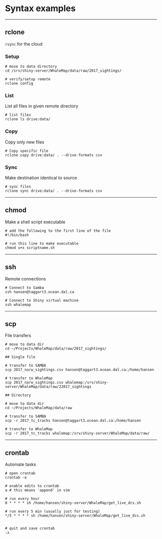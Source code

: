 # Syntax examples
***
## rclone
`rsync` for the cloud

### Setup

```
# move to data directory
cd /srv/shiny-server/WhaleMap/data/raw/2017_sightings/

# verify/setup remote
rclone config

```

### List
List all files in given remote directory

```
# list files
rclone ls drive:data/

```

### Copy
Copy only new files

```
# Copy specific file
rclone copy drive:data/ . --drive-formats csv

```

### Sync
Make destination identical to source

```
# sync files
rclone sync drive:data/ . --drive-formats csv

```

***

## chmod
Make a shell script executable

```
# add the following to the first line of the file
#!/bin/bash

# run this line to make executable
chmod u+x scriptname.sh
```

***

## ssh
Remote connections

```
# Connect to Samba
ssh hansen@taggart3.ocean.dal.ca

# Connect to Shiny virtual machine
ssh whalemap
```

***

## scp
File transfers

```
# move to data dir
cd ~/Projects/WhaleMap/data/raw/2017_sightings/

## Single file

# transfer to SAMBA
scp 2017_narw_sightings.csv hansen@taggart3.ocean.dal.ca:/home/hansen

# transfer to WhaleMap
scp 2017_narw_sightings.csv whalemap:/srv/shiny-server/WhaleMap/data/raw/22017_sightings

## Directory

# move to data dir
cd ~/Projects/WhaleMap/data/raw

# transfer to SAMBA
scp -r 2017_tc_tracks hansen@taggart3.ocean.dal.ca:/home/hansen

# transfer to WhaleMap
scp -r 2017_tc_tracks whalemap:/srv/shiny-server/WhaleMap/data/raw/

```
***

## crontab
Automate tasks

```
# open crontab
crontab -e

# enable edits to crontab
a # this means 'append' in vim

# run every hour
0 * * * * sh /home/hansen/shiny-server/WhaleMap/get_live_dcs.sh

# run every 5 min (usually just for testing)
*/5 * * * * sh /home/hansen/shiny-server/WhaleMap/get_live_dcs.sh


# quit and save crontab
:x
```
